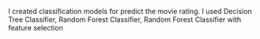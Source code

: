 I created classification models for predict the movie rating.
I used Decision Tree Classifier, Random Forest Classifier, Random Forest Classifier with feature selection
